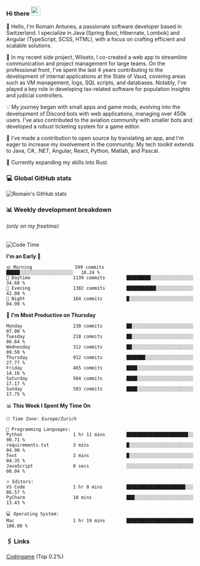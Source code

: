 ### Hi there <img src="https://media.giphy.com/media/hvRJCLFzcasrR4ia7z/giphy.gif" width="25px" height="25px">

👋 Hello, I'm Romain Antunes, a passionate software developer based in Switzerland. I specialize in Java (Spring Boot, Hibernate, Lombok) and Angular (TypeScript, SCSS, HTML), with a focus on crafting efficient and scalable solutions.

🚀 In my recent side project, Wiiseto, I co-created a web app to streamline communication and project management for large teams. On the professional front, I've spent the last 4 years contributing to the development of internal applications at the State of Vaud, covering areas such as VM management, logs, SQL scripts, and databases. Notably, I've played a key role in developing tax-related software for population insights and judicial controllers.

💡 My journey began with small apps and game mods, evolving into the development of Discord bots with web applications, managing over 450k users. I've also contributed to the aviation community with smaller bots and developed a robust ticketing system for a game editor.

🤝 I've made a contribution to open source by translating an app, and I'm eager to increase my involvement in the community. My tech toolkit extends to Java, C#, .NET, Angular, React, Python, Matlab, and Pascal.

🌱 Currently expanding my skills into Rust.


### 💻 Global GitHub stats
![Romain's GitHub stats](https://github-readme-streak-stats.herokuapp.com/?user=romainantunes&theme=dark)


### 📊 Weekly development breakdown 
###### *(only on my freetime)*

<!--START_SECTION:wakastats-->
![Code Time](http://img.shields.io/badge/Code%20Time-1%2C677%20hrs%202%20mins-blue)

**I'm an Early 🐤** 

```text
🌞 Morning                599 commits         █████░░░░░░░░░░░░░░░░░░░░   18.24 % 
🌆 Daytime                1139 commits        █████████░░░░░░░░░░░░░░░░   34.68 % 
🌃 Evening                1382 commits        ███████████░░░░░░░░░░░░░░   42.08 % 
🌙 Night                  164 commits         █░░░░░░░░░░░░░░░░░░░░░░░░   04.99 % 
```
📅 **I'm Most Productive on Thursday** 

```text
Monday                   230 commits         ██░░░░░░░░░░░░░░░░░░░░░░░   07.00 % 
Tuesday                  218 commits         ██░░░░░░░░░░░░░░░░░░░░░░░   06.64 % 
Wednesday                312 commits         ██░░░░░░░░░░░░░░░░░░░░░░░   09.50 % 
Thursday                 912 commits         ███████░░░░░░░░░░░░░░░░░░   27.77 % 
Friday                   465 commits         ████░░░░░░░░░░░░░░░░░░░░░   14.16 % 
Saturday                 564 commits         ████░░░░░░░░░░░░░░░░░░░░░   17.17 % 
Sunday                   583 commits         ████░░░░░░░░░░░░░░░░░░░░░   17.75 % 
```


📊 **This Week I Spent My Time On** 

```text
🕑︎ Time Zone: Europe/Zurich

💬 Programming Languages: 
Python                   1 hr 11 mins        ███████████████████████░░   90.71 % 
requirements.txt         3 mins              █░░░░░░░░░░░░░░░░░░░░░░░░   04.90 % 
Text                     3 mins              █░░░░░░░░░░░░░░░░░░░░░░░░   04.35 % 
JavaScript               0 secs              ░░░░░░░░░░░░░░░░░░░░░░░░░   00.04 % 

🔥 Editors: 
VS Code                  1 hr 8 mins         ██████████████████████░░░   86.57 % 
PyCharm                  10 mins             ███░░░░░░░░░░░░░░░░░░░░░░   13.43 % 

💻 Operating System: 
Mac                      1 hr 19 mins        █████████████████████████   100.00 % 
```


<!--END_SECTION:wakastats-->

### 🖇 Links

[Codingame](https://www.codingame.com/profile/defc3ee5279aecc1bb6114e1f994ea9b3325423) (Top 0.2%)
